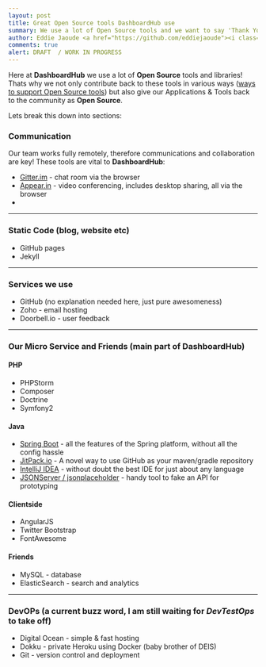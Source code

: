 ```yaml
---
layout: post
title: Great Open Source tools DashboardHub use
summary: We use a lot of Open Source tools and we want to say 'Thank You'
author: Eddie Jaoude <a href="https://github.com/eddiejaoude"><i class="fa fa-github-square"></i></a> <a href="https://twitter.com/eddiejaoude"><i class="fa fa-twitter-square"></i></a>, Simon Casey <a href="https://github.com/simoncasey"><i class="fa fa-github-square"></i></a> <a href="https://twitter.com/simoncasey1982"><i class="fa fa-twitter-square"></i></a>
comments: true
alert: DRAFT  / WORK IN PROGRESS
---
```


Here at **DashboardHub** we use a lot of **Open Source** tools and libraries! Thats why we not only contribute back to these tools in various ways ([ways to support Open Source tools](/2015/06/08/supporting-open-source-projects/)) but also give our Applications & Tools back to the community as **Open Source**.

Lets break this down into sections:

### Communication

Our team works fully remotely, therefore communications and collaboration are key! These tools are vital to **DashboardHub**:

* [Gitter.im](gitter.im) - chat room via the browser
* [Appear.in](appear.in) - video conferencing, includes desktop sharing, all via the browser
*

---

### Static Code (blog, website etc)

* GitHub pages
* Jekyll

---

### Services we use

* GitHub (no explanation needed here, just pure awesomeness)
* Zoho - email hosting
* Doorbell.io - user feedback

---

### Our Micro Service and Friends (main part of DashboardHub)

#### PHP

* PHPStorm
* Composer
* Doctrine
* Symfony2

#### Java

* [Spring Boot](http://projects.spring.io/spring-boot/) - all the features of the Spring platform, without all the config hassle
* [JitPack.io](https://jitpack.io/) - A novel way to use GitHub as your maven/gradle repository
* [IntelliJ IDEA](https://www.jetbrains.com/idea/) - without doubt the best IDE for just about any language
* [JSONServer / jsonplaceholder](https://github.com/typicode/json-server) - handy tool to fake an API for prototyping

#### Clientside

* AngularJS
* Twitter Bootstrap
* FontAwesome


#### Friends

* MySQL - database
* ElasticSearch - search and analytics

---

### DevOPs (a current buzz word, I am still waiting for *DevTestOps* to take off)

* Digital Ocean - simple & fast hosting
* Dokku - private Heroku using Docker (baby brother of DEIS)
* Git - version control and deployment
